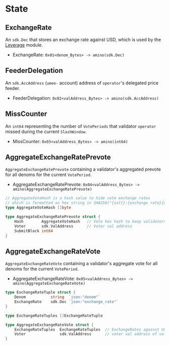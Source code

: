 <!--
order: 2
-->

# State

## ExchangeRate

An `sdk.Dec` that stores an exchange rate against USD, which is used by the [Leverage](../../leverage/spec/README.md) module.

- ExchangeRate: `0x01<denom_Bytes> -> amino(sdk.Dec)`

## FeederDelegation

An `sdk.AccAddress` (`umee-` account) address of `operator`'s delegated price feeder.

- FeederDelegation: `0x02<valAddress_Bytes> -> amino(sdk.AccAddress)`

## MissCounter

An `int64` representing the number of `VotePeriods` that validator `operator` missed during the current `SlashWindow`.

- MissCounter: `0x03<valAddress_Bytes> -> amino(int64)`

## AggregateExchangeRatePrevote

`AggregateExchangeRatePrevote` containing a validator's aggregated prevote for all denoms for the current `VotePeriod`.

- AggregateExchangeRatePrevote: `0x04<valAddress_Bytes> -> amino(AggregateExchangeRatePrevote)`

```go
// AggregateVoteHash is a hash value to hide vote exchange rates
// which is formatted as hex string in SHA256("{salt}:{exchange rate}{denom},...,{exchange rate}{denom}:{voter}")
type AggregateVoteHash []byte

type AggregateExchangeRatePrevote struct {
    Hash        AggregateVoteHash	// Vote hex hash to keep validators from free-riding
    Voter       sdk.ValAddress		// Voter val address
    SubmitBlock int64
}
```

## AggregateExchangeRateVote

`AggregateExchangeRateVote` containing a validator's aggregate vote for all denoms for the current `VotePeriod`.

- AggregateExchangeRateVote: `0x05<valAddress_Bytes> -> amino(AggregateExchangeRateVote)`

```go
type ExchangeRateTuple struct {
	Denom			string	`json:"denom"`
	ExchangeRate	sdk.Dec	`json:"exchange_rate"`
}

type ExchangeRateTuples []ExchangeRateTuple

type AggregateExchangeRateVote struct {
	ExchangeRateTuples	ExchangeRateTuples	// ExchangeRates against USD
	Voter				sdk.ValAddress		// voter val address of validator
}
```
